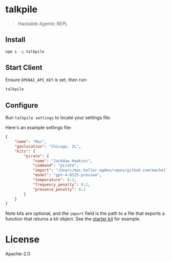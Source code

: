 # talkpile

> Hackable Agentic REPL

## Install
```sh
npm i -g talkpile
```

## Start Client

Ensure `OPENAI_API_KEY` is set, then run:

```sh
talkpile
```

## Configure

Run `talkpile settings` to locate your settings file.

Here's an example settings file:

```json
{
    "name": "Mac",
    "geolocation": "Chicago, IL",
    "kits": {
        "pirate": {
            "name": "Jackdaw Hawkins",
            "command": "pirate",
            "import": "/Users/mac.heller-ogden/repos/github.com/machellerogden/talkpile-starter-kit/index.js",
            "model": "gpt-4-0125-preview",
            "temperature": 0.3,
            "frequency_penalty": 0.2,
            "presence_penalty": 0.2
        }
    }
}
```

Note kits are optional, and the `import` field is the path to a file that exports a function that returns a kit object. See the [starter kit](https://github.com/machellerogden/talkpile-starter-kit) for example.

# License

Apache-2.0
